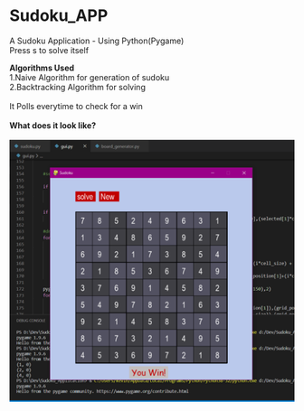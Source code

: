 # Sudoku_APP
A Sudoku Application - Using Python(Pygame)<br>
Press s to solve itself<br>

<b>Algorithms Used</b><br>
1.Naive Algorithm for generation of sudoku<br>
2.Backtracking Algorithm for solving<br>
<br>
It Polls everytime to check for a win<br>
<br>
<b>What does it look like?</b><br>
<br>
  ![](sud_ed.PNG)


